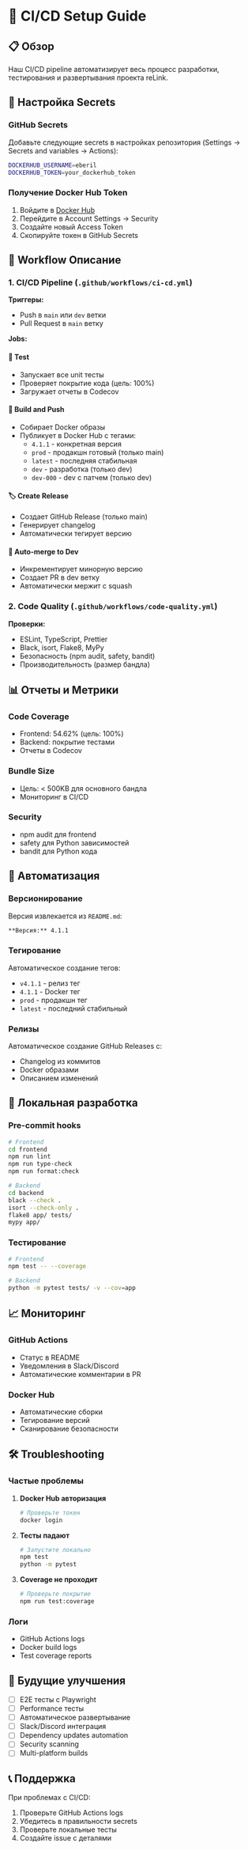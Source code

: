 # 🚀 CI/CD Setup Guide

## 📋 Обзор

Наш CI/CD pipeline автоматизирует весь процесс разработки, тестирования и развертывания проекта reLink.

## 🔧 Настройка Secrets

### GitHub Secrets

Добавьте следующие secrets в настройках репозитория (Settings → Secrets and variables → Actions):

```bash
DOCKERHUB_USERNAME=eberil
DOCKERHUB_TOKEN=your_dockerhub_token
```

### Получение Docker Hub Token

1. Войдите в [Docker Hub](https://hub.docker.com)
2. Перейдите в Account Settings → Security
3. Создайте новый Access Token
4. Скопируйте токен в GitHub Secrets

## 🔄 Workflow Описание

### 1. CI/CD Pipeline (`.github/workflows/ci-cd.yml`)

**Триггеры:**
- Push в `main` или `dev` ветки
- Pull Request в `main` ветку

**Jobs:**

#### 🧪 Test
- Запускает все unit тесты
- Проверяет покрытие кода (цель: 100%)
- Загружает отчеты в Codecov

#### 🐳 Build and Push
- Собирает Docker образы
- Публикует в Docker Hub с тегами:
  - `4.1.1` - конкретная версия
  - `prod` - продакшн готовый (только main)
  - `latest` - последняя стабильная
  - `dev` - разработка (только dev)
  - `dev-000` - dev с патчем (только dev)

#### 🏷️ Create Release
- Создает GitHub Release (только main)
- Генерирует changelog
- Автоматически тегирует версию

#### 🔄 Auto-merge to Dev
- Инкрементирует минорную версию
- Создает PR в dev ветку
- Автоматически мержит с squash

### 2. Code Quality (`.github/workflows/code-quality.yml`)

**Проверки:**
- ESLint, TypeScript, Prettier
- Black, isort, Flake8, MyPy
- Безопасность (npm audit, safety, bandit)
- Производительность (размер бандла)

## 📊 Отчеты и Метрики

### Code Coverage
- Frontend: 54.62% (цель: 100%)
- Backend: покрытие тестами
- Отчеты в Codecov

### Bundle Size
- Цель: < 500KB для основного бандла
- Мониторинг в CI/CD

### Security
- npm audit для frontend
- safety для Python зависимостей
- bandit для Python кода

## 🚀 Автоматизация

### Версионирование
Версия извлекается из `README.md`:
```markdown
**Версия:** 4.1.1
```

### Тегирование
Автоматическое создание тегов:
- `v4.1.1` - релиз тег
- `4.1.1` - Docker тег
- `prod` - продакшн тег
- `latest` - последний стабильный

### Релизы
Автоматическое создание GitHub Releases с:
- Changelog из коммитов
- Docker образами
- Описанием изменений

## 🔧 Локальная разработка

### Pre-commit hooks
```bash
# Frontend
cd frontend
npm run lint
npm run type-check
npm run format:check

# Backend
cd backend
black --check .
isort --check-only .
flake8 app/ tests/
mypy app/
```

### Тестирование
```bash
# Frontend
npm test -- --coverage

# Backend
python -m pytest tests/ -v --cov=app
```

## 📈 Мониторинг

### GitHub Actions
- Статус в README
- Уведомления в Slack/Discord
- Автоматические комментарии в PR

### Docker Hub
- Автоматические сборки
- Тегирование версий
- Сканирование безопасности

## 🛠️ Troubleshooting

### Частые проблемы

1. **Docker Hub авторизация**
   ```bash
   # Проверьте токен
   docker login
   ```

2. **Тесты падают**
   ```bash
   # Запустите локально
   npm test
   python -m pytest
   ```

3. **Coverage не проходит**
   ```bash
   # Проверьте покрытие
   npm run test:coverage
   ```

### Логи
- GitHub Actions logs
- Docker build logs
- Test coverage reports

## 🔮 Будущие улучшения

- [ ] E2E тесты с Playwright
- [ ] Performance тесты
- [ ] Автоматическое развертывание
- [ ] Slack/Discord интеграция
- [ ] Dependency updates automation
- [ ] Security scanning
- [ ] Multi-platform builds

## 📞 Поддержка

При проблемах с CI/CD:
1. Проверьте GitHub Actions logs
2. Убедитесь в правильности secrets
3. Проверьте локальные тесты
4. Создайте issue с деталями 